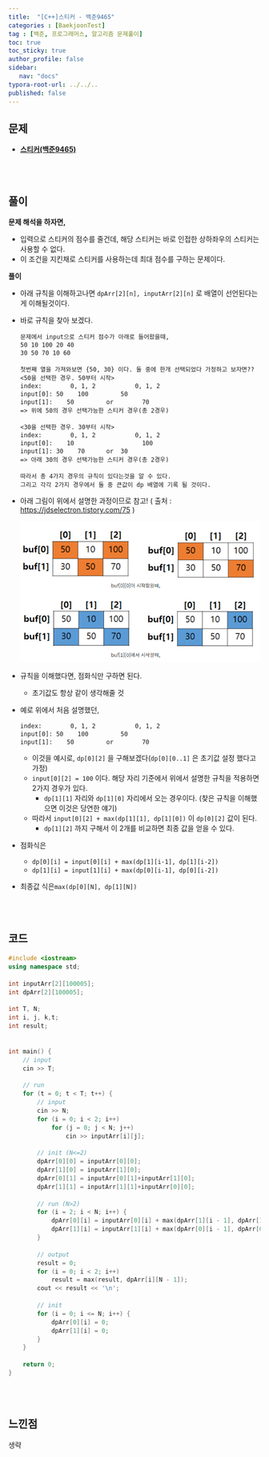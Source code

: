 ```yaml
---
title:  "[C++]스티커 - 백준9465"
categories : [BaekjoonTest]
tag : [백준, 프로그래머스, 알고리즘 문제풀이]
toc: true
toc_sticky: true
author_profile: false
sidebar:
   nav: "docs"
typora-root-url: ../../..
published: false
---
```




## 문제

* **[스티커(백준9465)](https://www.acmicpc.net/problem/9465)**

<br><br>

## 풀이

**문제 해석을 하자면,**

* 입력으로 스티커의 점수를 줄건데, 해당 스티커는 바로 인접한 상하좌우의 스티커는 사용할 수 없다.
* 이 조건을 지킨채로 스티커를 사용하는데 최대 점수를 구하는 문제이다.



**풀이**

* 아래 규칙을 이해하고나면 `dpArr[2][n], inputArr[2][n]` 로 배열이 선언된다는게 이해될것이다.

* 바로 규칙을 찾아 보겠다.

  ```
  문제에서 input으로 스티커 점수가 아래로 들어왔을때,
  50 10 100 20 40
  30 50 70 10 60
  
  첫번째 열을 가져와보면 {50, 30} 이다. 둘 중에 한개 선택되었다 가정하고 보자면??
  <50을 선택한 경우. 50부터 시작>
  index:	    0, 1, 2           0, 1, 2        
  input[0]:	50    100         50
  input[1]:	   50         or        70
  => 위에 50의 경우 선택가능한 스티커 경우(총 2경우)
  
  <30을 선택한 경우. 30부터 시작>
  index:	    0, 1, 2           0, 1, 2        
  input[0]:	   10                   100
  input[1]:	30    70      or  30    
  => 아래 30의 경우 선택가능한 스티커 경우(총 2경우)
  
  따라서 총 4가지 경우의 규칙이 있다는것을 알 수 있다.
  그리고 각각 2가지 경우에서 둘 중 큰값이 dp 배열에 기록 될 것이다.
  ```

* 아래 그림이 위에서 설명한 과정이므로 참고! ( 출처 : https://jdselectron.tistory.com/75 )

  <img src=".\images\2023-03-26-(C++)스티커 - 백준9465\image-20230219002930493.png" alt="image-20230219002930493" style="zoom:80%;" />

* 규칙을 이해했다면, 점화식만 구하면 된다.

  * 초기값도 항상 같이 생각해줄 것

* 예로 위에서 처음 설명했던,

  ```
  index:	    0, 1, 2           0, 1, 2        
  input[0]:	50    100         50
  input[1]:	   50         or        70
  ```

  * 이것을 예시로, `dp[0][2]` 을 구해보겠다(`dp[0][0..1]` 은 초기값 설정 했다고 가정)
  * `input[0][2] = 100` 이다. 해당 자리 기준에서 위에서 설명한 규칙을 적용하면 2가지 경우가 있다. 
    * `dp[1][1]` 자리와 `dp[1][0]` 자리에서 오는 경우이다. (찾은 규칙을 이해했으면 이것은 당연한 얘기)
  * 따라서 `input[0][2] + max(dp[1][1], dp[1][0])` 이 `dp[0][2]` 값이 된다.
    * `dp[1][2]` 까지 구해서 이 2개를 비교하면 최종 값을 얻을 수 있다.

* 점화식은

  *  `dp[0][i] = input[0][i] + max(dp[1][i-1], dp[1][i-2])`
  *  `dp[1][i] = input[1][i] + max(dp[0][i-1], dp[0][i-2])`

* 최종값 식은`max(dp[0][N], dp[1][N])`



<br><br>

## 코드

```c++
#include <iostream>
using namespace std;

int inputArr[2][100005];
int dpArr[2][100005];

int T, N;
int i, j, k,t;
int result;


int main() {
	// input
	cin >> T;

	// run
	for (t = 0; t < T; t++) {
		// input
		cin >> N;
		for (i = 0; i < 2; i++)
			for (j = 0; j < N; j++)
				cin >> inputArr[i][j];

		// init (N<=2)
		dpArr[0][0] = inputArr[0][0];
		dpArr[1][0] = inputArr[1][0];
		dpArr[0][1] = inputArr[0][1]+inputArr[1][0];
		dpArr[1][1] = inputArr[1][1]+inputArr[0][0];

		// run (N>2)
		for (i = 2; i < N; i++) {
			dpArr[0][i] = inputArr[0][i] + max(dpArr[1][i - 1], dpArr[1][i - 2]);
			dpArr[1][i] = inputArr[1][i] + max(dpArr[0][i - 1], dpArr[0][i - 2]);
		}

		// output
		result = 0;
		for (i = 0; i < 2; i++)
			result = max(result, dpArr[i][N - 1]);
		cout << result << '\n';

		// init
		for (i = 0; i <= N; i++) {
			dpArr[0][i] = 0;
			dpArr[1][i] = 0;
		}
	}

	return 0;
}
```

<br><br>

## 느낀점

생략
